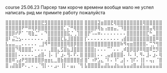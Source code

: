 course 25.06.23 
Парсер там короче
времени вообще мало 
не успел написать рид ми
примите работу пожалуйста


⣿⣿⣿⣿⣿⣿⣿⣿⣿⣿⣿⣟⣻⣿⣿⣿⣿⣿⣿⣿⣿⣿⣿⣿
⣿⣿⣿⣿⣽⣶⣿⣿⣟⢿⣿⣿⣿⣿⣿⣿⣿⣿⢿⣿⣿⣿⣿⣿
⣿⣿⣿⣿⣿⠟⠛⠿⢿⡿⣿⣿⣿⣿⣿⣿⣿⣿⡁⡌⠛⢿⣿⣿
⣿⣿⣿⡿⢿⣦⢠⣶⣶⣤⡈⠹⣿⣿⣿⣿⣿⣿⣿⣿⣤⢿⣿⣿
⣿⣿⡿⠞⠟⠁⠈⢿⣷⣈⠁⠄⠙⣿⣿⣿⣿⣿⣿⣯⡈⢀⢹⣿
⣿⡟⠡⠤⠶⠄⠄⠄⠄⠄⠄⠄⠄⣿⣿⣿⣿⣿⣿⣏⠓⣀⣿⣿
⣿⠇⣬⣑⣢⠄⠄⠄⠄⠄⠄⠄⢀⣿⣿⣿⣿⣏⣧⣸⣿⣿⣿⣿
⡏⠄⠄⠄⠄⠄⠄⠄⠄⠄⠄⢠⣾⣿⣿⣿⣿⣿⣿⣿⣿⣿⠿⣿
⣧⣤⣤⣀⣀⠄⠄⠄⠄⠄⢀⣸⠻⠛⣿⣿⣿⣿⣿⢿⣿⡿⣿⣿
⣿⣿⣿⣿⣿⣿⣿⣿⣿⣿⣿⠷⠻⢶⣶⣿⣿⣿⣿⠄⢉⡙⢻⣿
⣿⣿⣿⠙⢿⣿⣿⣿⡁⠄⠄⠄⠄⢀⣿⣿⣄⣫⣿⣦⣸⣿⣿⣿
⣿⣿⣿⡆⠄⠄⠄⠉⠁⠄⠄⢀⠾⣿⡿⣿⡿⠿⢿⣿⠿⣛⡻⣿
⣿⣿⣿⡇⠄⠄⠄⠄⠄⣀⣴⣿⠄⢸⠄⢸⠁⣰⠄⢻⠄⠏⠄⣿
⣿⣿⣿⡇⠄⠄⢀⣤⣾⣿⣿⣿⠄⠸⠄⠸⡀⠻⠄⣸⠄⣰⠄⢿
⣿⣿⠿⢡⣴⠟⣻⣿⣿⣿⣿⡿⣶⣶⣆⣀⣿⣷⣿⣿⣿⣿⣿⣾
⣿⠁⠰⠟⣡⣄⠈⠇⠄⠸⠁⣠⡇⠄⢹⠏⠄⢸⡇⠄⢤⡄⠈⣿
⣿⢠⣼⣷⣿⠟⠄⡀⠄⢀⠈⢻⡇⠄⠄⣠⠄⢸⡇⠄⣤⡄⠈⢻
⣧⣿⣿⣿⣿⣤⣼⣧⣤⣼⣦⣤⣧⣤⣴⣿⣤⣼⣧⣤⣤⣤⣤⣿